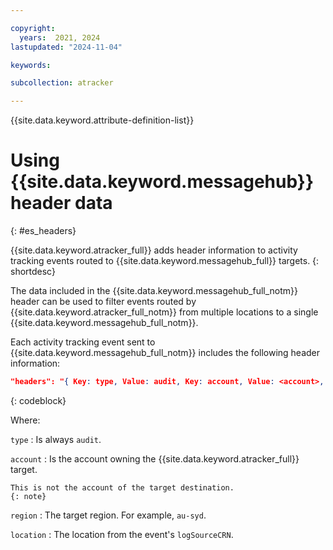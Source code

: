 ```yaml
---

copyright:
  years:  2021, 2024
lastupdated: "2024-11-04"

keywords:

subcollection: atracker

---
```


{{site.data.keyword.attribute-definition-list}}


# Using {{site.data.keyword.messagehub}} header data
{: #es_headers}

{{site.data.keyword.atracker_full}} adds header information to activity tracking events routed to {{site.data.keyword.messagehub_full}} targets.
{: shortdesc}

The data included in the {{site.data.keyword.messagehub_full_notm}} header can be used to filter events routed by {{site.data.keyword.atracker_full_notm}} from multiple locations to a single {{site.data.keyword.messagehub_full_notm}}.

Each activity tracking event sent to {{site.data.keyword.messagehub_full_notm}} includes the following header information:

```json
"headers": "{ Key: type, Value: audit, Key: account, Value: <account>, Key: region, Value: <region>, Key: location, Value: <location> }"
```
{: codeblock}

Where:

`type`
:   Is always `audit`.

`account`
:   Is the account owning the {{site.data.keyword.atracker_full}} target.

    This is not the account of the target destination.
    {: note}

`region`
:   The target region. For example, `au-syd`.

`location`
:   The location from the event's `logSourceCRN`.

